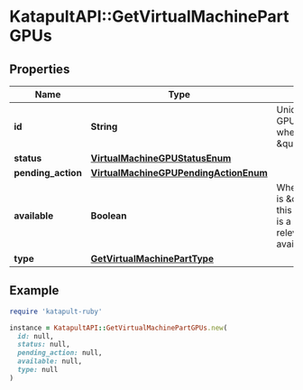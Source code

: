 # KatapultAPI::GetVirtualMachinePartGPUs

## Properties

| Name | Type | Description | Notes |
| ---- | ---- | ----------- | ----- |
| **id** | **String** | Unique ID for this GPU. Not available when status is \&quot;detached\&quot;. | [optional] |
| **status** | [**VirtualMachineGPUStatusEnum**](VirtualMachineGPUStatusEnum.md) |  | [optional] |
| **pending_action** | [**VirtualMachineGPUPendingActionEnum**](VirtualMachineGPUPendingActionEnum.md) |  | [optional] |
| **available** | **Boolean** | When pending action is \&quot;attach\&quot;, this indicates if there is a GPU of the relevant type available. | [optional] |
| **type** | [**GetVirtualMachinePartType**](GetVirtualMachinePartType.md) |  | [optional] |

## Example

```ruby
require 'katapult-ruby'

instance = KatapultAPI::GetVirtualMachinePartGPUs.new(
  id: null,
  status: null,
  pending_action: null,
  available: null,
  type: null
)
```

